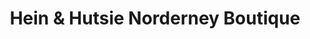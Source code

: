 ---
title: "Hein & Hutsie Norderney Boutique"
url: /norderney/hein-und-hutsie-norderney-boutique/
shop: Kleidung
---